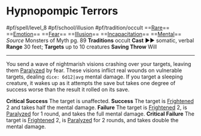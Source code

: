 # Hypnopompic Terrors
#pf/spell/level_8 #pf/school/illusion #pf/tradition/occult
==[Rare](../../../Traits/Rare.md)== ==[Emotion](../../../Traits/Emotion.md)== ==[Fear](../Level%201/Fear.md)== ==[Illusion](../../../Traits/Illusion.md)== ==[Incapacitation](../../../Traits/Incapacitation.md)== ==[Mental](../../../Traits/Mental.md)==
*Source* Monsters of Myth pg. 89
**Traditions** occult
**Cast** ►► somatic, verbal
**Range** 30 feet; **Targets** up to 10 creatures
**Saving Throw** Will

---
You send a wave of nightmarish visions crashing over your targets, leaving them [Paralyzed](../../../Conditions/Paralyzed.md) by fear. These visions inflict real wounds on vulnerable targets, dealing `dice: 6d12|avg` mental damage. If you target a sleeping creature, it wakes up as it attempts the save but takes one degree of success worse than the result it rolled on its save.

**Critical Success** The target is unaffected.
**Success** The target is [Frightened](../../../Conditions/Frightened.md) 2 and takes half the mental damage.
**Failure** The target is [Frightened](../../../Conditions/Frightened.md) 2, is [Paralyzed](../../../Conditions/Paralyzed.md) for 1 round, and takes the full mental damage.
**Critical Failure** The target is [Frightened](../../../Conditions/Frightened.md) 2, is [Paralyzed](../../../Conditions/Paralyzed.md) for 2 rounds, and takes double the mental damage.